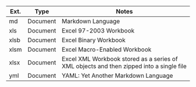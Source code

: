 | Ext. | Type | Notes | 
| ------ | ----- | ----- | 
| md | Document | Markdown Language | 
| xls | Document | Excel 97-2003 Workbook |
| xlsb | Document | Excel Binary Workbook |
| xlsm | Document | Excel Macro-Enabled Workbook |
| xlsx | Document | Excel XML Workbook stored as a series of XML objects and then zipped into a single file |
| yml | Document | YAML: Yet Another Markdown Language | 

